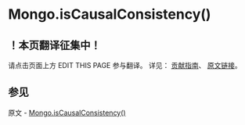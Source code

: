 # Mongo.isCausalConsistency()

## ！本页翻译征集中！

请点击页面上方 EDIT THIS PAGE 参与翻译。
详见：
[贡献指南]( https://github.com/JinMuInfo/MongoDB-Manual-zh/blob/master/CONTRIBUTING.md )、
[原文链接](  https://docs.mongodb.com/manual/reference/method/Mongo.isCausalConsistency/  )。

## 参见

原文 - [Mongo.isCausalConsistency()]( https://docs.mongodb.com/manual/reference/method/Mongo.isCausalConsistency/ )

